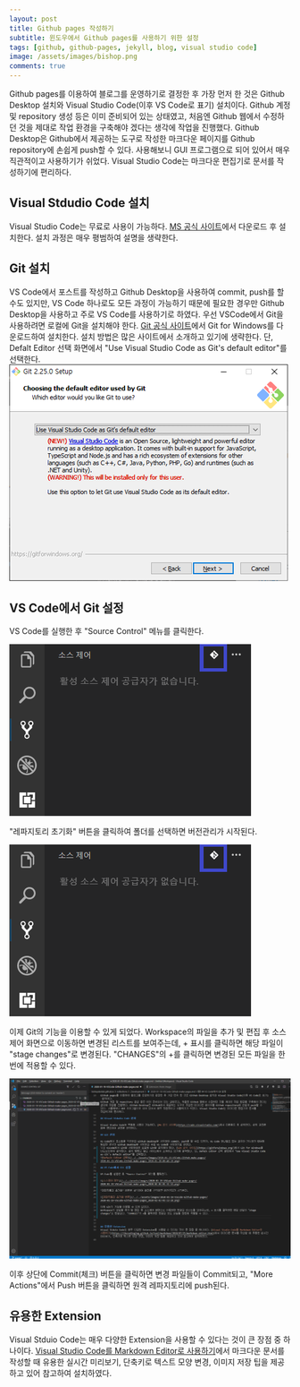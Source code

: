 ```yaml
---
layout: post
title: Github pages 작성하기
subtitle: 윈도우에서 Github pages를 사용하기 위한 설정
tags: [github, github-pages, jekyll, blog, visual studio code]
image: /assets/images/bishop.png
comments: true
---
```


Github pages를 이용하여 블로그를 운영하기로 결정한 후 가장 먼저 한 것은 Github Desktop 설치와 Visual Studio Code(이후 VS Code로 표기) 설치이다.
Github 계정 및 repository 생성 등은 이미 준비되어 있는 상태였고, 처음엔 Github 웹에서 수정하던 것을 제대로 작업 환경을 구축해야 겠다는 생각에 작업을 진행했다. Github Desktop은 Github에서 제공하는 도구로 작성한 마크다운 페이지를 Github repository에 손쉽게 push할 수 있다. 사용해보니 GUI 프로그램으로 되어 있어서 매우 직관적이고 사용하기가 쉬었다. Visual Studio Code는 마크다운 편집기로 문서를 작성하기에 편리하다.

## Visual Stdudio Code 설치

Visual Studio Code는 무료로 사용이 가능하다. [MS 공식 사이트](https://code.visualstudio.com/)에서 다운로드 후 설치한다. 설치 과정은 매우 평범하여 설명을 생략한다.

## Git 설치

VS Code에서 포스트를 작성하고 Github Desktop을 사용하여 commit, push를 할 수도 있지만, VS Code 하나로도 모든 과정이 가능하기 때문에 필요한 경우만 Github Desktop을 사용하고 주로 VS Code를 사용하기로 하였다.
우선 VSCode에서 Git을 사용하려면 로컬에 Git을 설치해야 한다. [Git 공식 사이트](https://gitforwindows.org/)에서 Git for Windows를 다운로드하여 설치한다. 설치 방법은 많은 사이트에서 소개하고 있기에 생략한다. 단, Defalt Editor 선택 화면에서 "Use Visual Studio Code as Git's default editor"를 선택한다.
![Default Editor 선택](/../../assets/images/2020-01-19-VSCode-Github-make-pages/2020-01-19-VSCode-Github-make-pages_2020-01-20-00-46-16.png)

## VS Code에서 Git 설정

VS Code를 실행한 후 "Source Control" 메뉴를 클릭한다.

![소스제어 메뉴](/../../assets/images/2020-01-19-VSCode-Github-make-pages/2020-01-19-VSCode-Github-make-pages_2020-02-03-01-31-12.png)

"레파지토리 초기화" 버튼을 클릭하여 폴더를 선택하면 버전관리가 시작된다.

![레파지토리 초기화 버튼](/../../assets/images/2020-01-19-VSCode-Github-make-pages/2020-01-19-VSCode-Github-make-pages_2020-02-03-01-32-28.png)

이제 Git의 기능을 이용할 수 있게 되었다.
Workspace의 파일을 추가 및 편집 후 소스제어 화면으로 이동하면 변경된 리스트를 보여주는데, + 표시를 클릭하면 해당 파일이 "stage changes"로 변경된다. "CHANGES"의 +를 클릭하면 변경된 모든 파일을 한번에 적용할 수 있다.

![Stage changes](/../../assets/images/2020-01-19-VSCode-Github-make-pages/2020-01-19-VSCode-Github-make-pages_2020-02-03-01-37-43.png)

이후 상단에 Commit(체크) 버튼을 클릭하면 변경 파일들이 Commit되고, "More Actions"에서 Push 버튼을 클릭하면 원격 레파지토리에 push된다.


## 유용한 Extension
Visual Stduio Code는 매우 다양한 Extension을 사용할 수 있다는 것이 큰 장점 중 하나이다. [Visual Studio Code를 Markdown Editor로 사용하기](https://thecodinglog.github.io/tool/markdown/2018/07/25/markdown-editor.html)에서 마크다운 문서를 작성할 때 유용한 실시간 미리보기, 단축키로 텍스트 모양 변경, 이미지 저장 팁을 제공하고 있어 참고하여 설치하였다.

